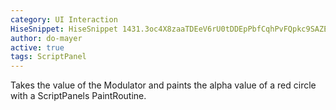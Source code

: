 ```yaml
---
category: UI Interaction
HiseSnippet: HiseSnippet 1431.3oc4X8zaaTDEeV6rU0tDDEpPbfCqhPvFQpkc9SAZEJNwIoJhjFq3zVjpPUSVO16nr6LKyNaZrp5W.DWQHwU9xvEj3.e.p3DWPp24P4M6r163DWGianTDqRb77l2aley7989yllBtGINlKPVkNnWDAY8F1s5wj9M7wTFZ6MPVWw1iGvERRrDsduHbbLoMxxp3sUJXUZFT5yyVccb.l4QxEgP2iS8H6PCoxboMq+EzffsvsIGPCMzd45a6wYMfsJA.SQ6pnHr2Q3tj6fUpUvFYcoMaSkbQKIF.CxZl04s60xm+HlV+6QioGFPTCpgZAKjV7V7f1JDq9NpgOMncy9G5XDxxtY9UPQ8Uv0r2k1lNPd9UwakNgStEl2GVEFG7pYBupSN7JX.uY56gNPfYwQ7XhHCVN4Rbp4LDrFLyZg7Dlgi3CqeZDW7EiXyKzyhRzYA4Usa4InQx7YzbosYRhnCF3IlfTqKpvGUvtAGzfIqDhOhrk.FLvB2UptfyJUm+VyVd1x.WIV5bLV3ryV6sKucR.FNI0b9bmT5aktD4.otyA53jqzbmdIZhYj.ks82bv5F7vHNCF3Nmd5LqzCpDSjMAZgbedhjxHtcRXdRJm41c9GW1Ad5pTQSmc0+ItxinR+0Bh7wtUOwCu3RKs3BCC+zMNQHfscGxwj.24me9aksbcfvlMCBnQwD2GrxBKsvxUge9JX9m.+ZfKUbknANH3PH.JGXY3R5SiqHHQJv6pMd1bqkXg1d2kgK5915vY2gKI6AKR4GWtT4mT14zS0oyHmScgJ3AAvBNpo0a0XLzkkDdHQr.3lBRHCTDnYCScsmLpqm1+ZnHmsMiJ2KhjMdDj6LRA7s6t8FXIFhJsxjA5EQDRpBBVaPNFR2oo+kr2fDejjGkpaFSBYUVlN6r8CNT25HJDBbYasG.chY9ydFCp+HZaoObRs9IXjOg102HXlV+vt8ycV5RKt3u9coRkjPszEUhu4M+9mOrXkzu4a+gToRxIxbo2+9+7epyWelPaHKXeBqYpQU8frI.W3Pg2pPXVLU1yrdwKc9xQ4rrrLvqsFuue1sshrcOrfhY4oFRwtSlBNJMbxTwHew4eVxxeY8a14b3HUPlfb.uY.tmaLNLJfrObTWvQ+83lDw5AbuiNK8OReFRm08vjNcHhWXf2EdL4eyHuounwKWb0jRLupcSpzyezLyBivapJ59O.yDc19Ll0dSv05IyA6L1a8kWrMUbdP4M0P4J1sfpXokNSAx6lN1493iIN2lvHhyFHLb+e+xj1+WzD2+2ddRX6Gz+h4B2hDRO.xoFaJ7twPCCjudekW1TdCNVLxod1paAGxQZSKrLQjRWNcaS.8n3TU6Y37iF5eNc.NyqMMnVaxZ86Ue8gZSW+zk5i2VTUB4MYPGWPdmT791PhlN3j.YeoCS92ky3Q9bF0yjYrOQJnc6RDlmiQd3VSJglyxkbs56SBHXSV9GTeGfchEvcFYb2KScB3gpUNNe26Yqgqt93+503GQ5KaanM5Ld1v85OVL9zeL5OVUE+mPXdF.+oqpxOsMyz2pRE1gKBypCM3HtCoKrQlRNf.86AoRGhZzJjygVuYcGNqGBsCmGsICC2BsMWjl9.Y.pfC8ymK92WsQRrjG1GKouVbKIIJs7o0CruwxUfmNer5yOqA7wR6cwLFcww5JLgrt2I0SNvko7ouFP3NeDOfO8e.DO1liJ9+ylizuQe2cwPtb3swruSRXKnmDOBfDF7NZpJ9VET8UnGWUMV2TBqc5fmCOYSVSM1JaxZ8m7UxdDh8D7G5o6lWE3c4TIv4lk9eTqj8tpwN0Poc3qRhVsRUTHz.wC87TW2WGteFsMKNE1rzTXyxSgMqLE1biovlOYJr4SGqMpd2VKAxuqCEAAM2TmY2ZPEBqhn+BPSxm80
author: do-mayer
active: true
tags: ScriptPanel
---
```

Takes the value of the Modulator and paints the alpha value of a red circle with a ScriptPanels PaintRoutine.
